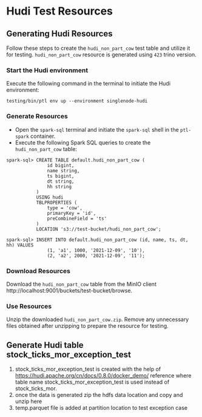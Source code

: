 # Hudi Test Resources

## Generating Hudi Resources

Follow these steps to create the `hudi_non_part_cow` test table and utilize it for testing. `hudi_non_part_cow` resource is generated using `423` trino version.

### Start the Hudi environment

Execute the following command in the terminal to initiate the Hudi environment:

```shell
testing/bin/ptl env up --environment singlenode-hudi
```

### Generate Resources

* Open the `spark-sql` terminal and initiate the `spark-sql` shell in the `ptl-spark` container.
* Execute the following Spark SQL queries to create the `hudi_non_part_cow` table:

```
spark-sql> CREATE TABLE default.hudi_non_part_cow (
               id bigint,
               name string,
               ts bigint,
               dt string,
               hh string
           )
           USING hudi
           TBLPROPERTIES (
               type = 'cow',
               primaryKey = 'id',
               preCombineField = 'ts'
           )
           LOCATION 's3://test-bucket/hudi_non_part_cow';

spark-sql> INSERT INTO default.hudi_non_part_cow (id, name, ts, dt, hh) VALUES 
               (1, 'a1', 1000, '2021-12-09', '10'), 
               (2, 'a2', 2000, '2021-12-09', '11');
```

### Download Resources

Download the `hudi_non_part_cow` table from the MinIO client http://localhost:9001/buckets/test-bucket/browse.

### Use Resources

Unzip the downloaded `hudi_non_part_cow.zip`. Remove any unnecessary files obtained after unzipping to prepare the resource for testing.


## Generate Hudi table stock_ticks_mor_exception_test

1. stock_ticks_mor_exception_test is created with the help of https://hudi.apache.org/cn/docs/0.8.0/docker_demo/ reference where table name  stock_ticks_mor_exception_test is used instead of stock_ticks_mor.
2. once the data is generated zip the hdfs data location and copy and unzip here
3. temp.parquet file is added at partition location to test exception case
